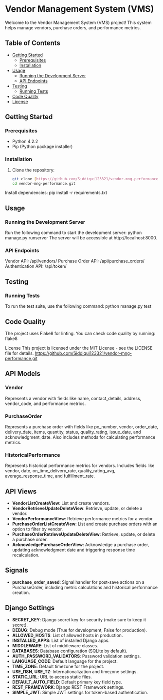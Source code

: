 # Vendor Management System (VMS)

Welcome to the Vendor Management System (VMS) project! This system helps manage vendors, purchase orders, and performance metrics.

## Table of Contents

- [Getting Started](#getting-started)
  - [Prerequisites](#prerequisites)
  - [Installation](#installation)
- [Usage](#usage)
  - [Running the Development Server](#running-the-development-server)
  - [API Endpoints](#api-endpoints)
- [Testing](#testing)
  - [Running Tests](#running-tests)
- [Code Quality](#code-quality)
- [License](#license)

## Getting Started

### Prerequisites

- Python 4.2.2
- Pip (Python package installer)

### Installation

1. Clone the repository:

   ```bash
   git clone [https://github.com/Siddiqui123321/vendor-mng-performance.git]
   cd vendor-mng-performance.git
Install dependencies:
pip install -r requirements.txt


## Usage

### Running the Development Server
Run the following command to start the development server:
python manage.py runserver
The server will be accessible at http://localhost:8000.

### API Endpoints
Vendor API: /api/vendors/
Purchase Order API: /api/purchase_orders/
Authentication API: /api/token/

## Testing
### Running Tests
To run the test suite, use the following command:
python manage.py test

## Code Quality
The project uses Flake8 for linting. You can check code quality by running:
flake8

License
This project is licensed under the MIT License - see the LICENSE file for details.
https://github.com/Siddiqui123321/vendor-mng-performance.git

## API Models

### Vendor
Represents a vendor with fields like name, contact_details, address, vendor_code, and performance metrics.

### PurchaseOrder
Represents a purchase order with fields like po_number, vendor, order_date, delivery_date, items, quantity, status, quality_rating, issue_date, and acknowledgment_date. Also includes methods for calculating performance metrics.

### HistoricalPerformance
Represents historical performance metrics for vendors. Includes fields like vendor, date, on_time_delivery_rate, quality_rating_avg, average_response_time, and fulfillment_rate.

## API Views

- **VendorListCreateView**: List and create vendors.
- **VendorRetrieveUpdateDeleteView**: Retrieve, update, or delete a vendor.
- **VendorPerformanceView**: Retrieve performance metrics for a vendor.
- **PurchaseOrderListCreateView**: List and create purchase orders with an option to filter by vendor.
- **PurchaseOrderRetrieveUpdateDeleteView**: Retrieve, update, or delete a purchase order.
- **AcknowledgePurchaseOrderView**: Acknowledge a purchase order, updating acknowledgment date and triggering response time recalculation.

## Signals

- **purchase_order_saved**: Signal handler for post-save actions on a PurchaseOrder, including metric calculations and historical performance creation.

## Django Settings

- **SECRET_KEY**: Django secret key for security (make sure to keep it secret).
- **DEBUG**: Debug mode (True for development, False for production).
- **ALLOWED_HOSTS**: List of allowed hosts in production.
- **INSTALLED_APPS**: List of installed Django apps.
- **MIDDLEWARE**: List of middleware classes.
- **DATABASES**: Database configuration (SQLite by default).
- **AUTH_PASSWORD_VALIDATORS**: Password validation settings.
- **LANGUAGE_CODE**: Default language for the project.
- **TIME_ZONE**: Default timezone for the project.
- **USE_I18N, USE_TZ**: Internationalization and timezone settings.
- **STATIC_URL**: URL to access static files.
- **DEFAULT_AUTO_FIELD**: Default primary key field type.
- **REST_FRAMEWORK**: Django REST Framework settings.
- **SIMPLE_JWT**: Simple JWT settings for token-based authentication.
